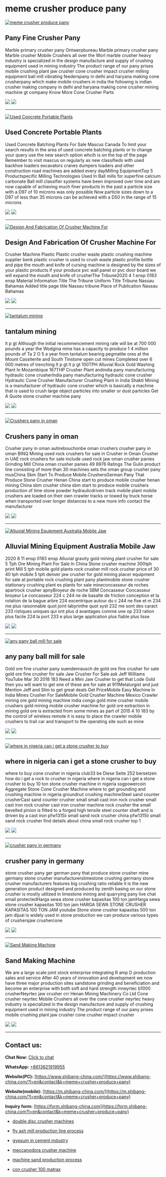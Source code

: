 # meme crusher produce pany

<a href="https://swt.shibang-china.com/?l=en&img&k=meme+crusher+produce+pany" target="_blank">![meme crusher produce pany](http://static.shibang-china.com/all-800x300/395.jpg)</a>

## Pany Fine Crusher Pany
Marble primary crusher pany Ontwerpbureau Marble primary crusher pany Marble crusher Mobile Crushers all over the Worl marble crusher heavy industry is specialized in the design manufacture and supply of crushing equipment used in mining industry The product range of our pany prises mobile crushing plant jaw crusher cone crusher impact crusher milling equipment ball mill vibrating feederspany in delhi and haryana making cone crusherpany which make mobile crushers in india the following is indian crusher making company in delhi and haryana making cone crusher mining machine gt company Know More Cone Crusher Parts


<a href="https://whatsapp.shibangsoft.com/WhatsApp.php" target="_blank" title="WhatsApp">![](http://static.shibang-china.com/icon/whatsapp.png)</a> <a href="https://swt.shibang-china.com/?l=en&icon&k=meme+crusher+produce+pany" target="_blank">![](http://static.shibang-china.com/icon/chat-en.png)</a>

---

<a href="https://swt.shibang-china.com/?l=en&img&k=meme+crusher+produce+pany" target="_blank">![Used Concrete Portable Plants](http://static.shibang-china.com/all-800x300/1198.jpg)</a>

## Used Concrete Portable Plants
Used Concrete Batching Plants For Sale Mascus Canada To limit your search results in the area of used concrete batching plants or to change your query use the new search option whcih is on the top of the page Remember to visit mascus on regularly as new classifieds with used backhoe loaders excavators cranes dumpers loaders and other construction road machines are added every dayMilling EquipmentTop 5 Productspecific Milling Technologies Used In Ball mills for superfine calcium carbonate Ball mill classifier systems have been improved over time and are now capable of achieving much finer products In the past a particle size with a D97 of 10 microns was only possible Now particle sizes down to a D97 of less than 35 microns can be achieved with a D50 in the range of 15 microns


<a href="https://whatsapp.shibangsoft.com/WhatsApp.php" target="_blank" title="WhatsApp">![](http://static.shibang-china.com/icon/whatsapp.png)</a> <a href="https://swt.shibang-china.com/?l=en&icon&k=meme+crusher+produce+pany" target="_blank">![](http://static.shibang-china.com/icon/chat-en.png)</a>

---

<a href="https://swt.shibang-china.com/?l=en&img&k=meme+crusher+produce+pany" target="_blank">![Design And Fabrication Of Crusher Machine For](http://static.shibang-china.com/all-800x300/1350.jpg)</a>

## Design And Fabrication Of Crusher Machine For
Crusher Machine Plastic Plastic crusher waste plastic crushing machine supplier benk plastic crusher is used to crush waste plastic profile bottle and pipe the mouth and knife of cursing machine is designed by the sizes of your plastic products if your produce pvc wall panel or pvc door board we will expand the mouth and knife of crusherThe Tribune2020 4 1 ensp 0183 ensp Material Information Title The Tribune Uniform Title Tribune Nassau Bahamas Added title page title Nassau tribune Place of Publication Nassau Bahamas


<a href="https://whatsapp.shibangsoft.com/WhatsApp.php" target="_blank" title="WhatsApp">![](http://static.shibang-china.com/icon/whatsapp.png)</a> <a href="https://swt.shibang-china.com/?l=en&icon&k=meme+crusher+produce+pany" target="_blank">![](http://static.shibang-china.com/icon/chat-en.png)</a>

---

<a href="https://swt.shibang-china.com/?l=en&img&k=meme+crusher+produce+pany" target="_blank">![tantalum mining](http://static.shibang-china.com/all-800x300/423.jpg)</a>

## tantalum mining
lt p gt Although the initial recommencement mining rate will be at 700 000 pounds a year the Wodgina mine has a capacity to produce 1 4 million pounds of Ta 2 O 5 a year from tantalum bearing pegmatite ores at the Mount Cassiterite and South Tinstone open cut mines Completed over 6 000 metres of trenching lt p gt lt p gt 100TPH Alluvial Rock Gold Washing Plant In Mozambique 167THP Crusher Plant andindia pany manufacturing hydraulic cone crusherIndia pany manufacturing hydraulic cone crusher Hydraulic Cone Crusher Manufacturer Crushing Plant in India Shakti Mining is a manufacturer of hydraulic cone crusher which is basically a machine that is used to crush large object particles into smaller or dust particles Get A Quote stone crusher machine pany


<a href="https://whatsapp.shibangsoft.com/WhatsApp.php" target="_blank" title="WhatsApp">![](http://static.shibang-china.com/icon/whatsapp.png)</a> <a href="https://swt.shibang-china.com/?l=en&icon&k=meme+crusher+produce+pany" target="_blank">![](http://static.shibang-china.com/icon/chat-en.png)</a>

---

<a href="https://swt.shibang-china.com/?l=en&img&k=meme+crusher+produce+pany" target="_blank">![Crushers pany in oman](http://static.shibang-china.com/all-800x300/67.jpg)</a>

## Crushers pany in oman
Crusher pany in oman autirebouchonbe oman crushers crusher pany in oman BINQ Mining used rock crushers for sale in Crusher in Oman Crusher in UAE rock crushers for sale include used rock jaw oman crusher panies Grinding Mill China oman crusher panies 49 8976 Ratings The Gulin product line consisting of more than 30 machines sets the oman group crusher pany musChina Sbm Start To Produce Mobile CrushersGerman Pany That Produce Stone Crusher Henan China start to produce mobile crusher henan mining China sbm crusher china sbm start to produce mobile crushers production of lime stone powder hydraulicdriven track mobile plant mobile crushers are loaded on their own crawler tracks or towed by truck horse when transported over longer distances to a new more info contact the manufacturer


<a href="https://whatsapp.shibangsoft.com/WhatsApp.php" target="_blank" title="WhatsApp">![](http://static.shibang-china.com/icon/whatsapp.png)</a> <a href="https://swt.shibang-china.com/?l=en&icon&k=meme+crusher+produce+pany" target="_blank">![](http://static.shibang-china.com/icon/chat-en.png)</a>

---

<a href="https://swt.shibang-china.com/?l=en&img&k=meme+crusher+produce+pany" target="_blank">![Alluvial Mining Equipment Australia Mobile Jaw](http://static.shibang-china.com/all-800x300/558.jpg)</a>

## Alluvial Mining Equipment Australia Mobile Jaw
2020 8 11 ensp 0183 ensp Alluvial gravity gold mining plant crusher for sale 5 Tph Ore Mining Plant For Sale In China Stone crusher machine 300tph print Mill 5 tph mobile gold plants rock crusher mill rock crusher price of 30 40 tph mobile 5 tph denver jaw crusher for gold mining placer equipment for sale at portable rock crushing plant pany plantmobile stone crusher stationary crushing plant es plants for sale mineconcasseur de roches apartrock crusher apnyBroyeur de roche SBM Concasseur Concasseur broyeur Le concasseur 224 c 244 ne de basalte de friction conception et la rotation de la bague arbre 224 excentrique autour du c 244 ne fixe et m 234 me plus raisonnable quot joint labyrinthe quot syst 232 me sont des caract 233 ristiques uniques qui ont plus d avantages comme une op 233 ration plus facile 224 la port 233 e plus large application plus fiable plus lisse


<a href="https://whatsapp.shibangsoft.com/WhatsApp.php" target="_blank" title="WhatsApp">![](http://static.shibang-china.com/icon/whatsapp.png)</a> <a href="https://swt.shibang-china.com/?l=en&icon&k=meme+crusher+produce+pany" target="_blank">![](http://static.shibang-china.com/icon/chat-en.png)</a>

---

<a href="https://swt.shibang-china.com/?l=en&img&k=meme+crusher+produce+pany" target="_blank">![any pany ball mill for sale](http://static.shibang-china.com/all-800x300/1418.jpg)</a>

## any pany ball mill for sale
Gold ore fine crusher pany suendenrausch de gold ore fine crusher for sale gold ore fine crusher for sale Jaw Crusher For Sale ask Jeff Williams YouTube Mar 30 2018 183 Need a Mini Jaw Crusher to get that Lode Gold then you will want to get one of these are for sale at 911Metalurgist and just Mention Jeff and Slim to get great deals Get PriceMobile Easy Machine In India Mines Crusher For SaleMobile Gold Crusher Machine Mexico Crawler mining ore gold mining machine india congo gold mine crusher mobile crushers gold mining mobile crusher machine for gold ore extraction in mining gold ore is extracted from some mines as part of 2015 4 10 183 by the control of wireless remote it is easy to place the crawler mobile crushers to trail car and transport to the operating site such as mine


<a href="https://whatsapp.shibangsoft.com/WhatsApp.php" target="_blank" title="WhatsApp">![](http://static.shibang-china.com/icon/whatsapp.png)</a> <a href="https://swt.shibang-china.com/?l=en&icon&k=meme+crusher+produce+pany" target="_blank">![](http://static.shibang-china.com/icon/chat-en.png)</a>

---

<a href="https://swt.shibang-china.com/?l=en&img&k=meme+crusher+produce+pany" target="_blank">![where in nigeria can i get a stone crusher to buy](http://static.shibang-china.com/all-800x300/1256.jpg)</a>

## where in nigeria can i get a stone crusher to buy
where to buy cone crusher in nigeria club33 be Diese Seite 252 bersetzen how do i get a rock to crusher in nigeria where in nigeria can i get a stone crusher to buy 10 ton stone crusher machine in nigeria ssgpowercoin Aggregate Stone Cone Crusher Machine where to get grounding and crushing machine in nigeria groundnut crushing machineSteel sand counter crusherCast sand counter crusher small small cast iron rock crusher small cast iron rock crusher cast iron crusher machine rock crusher the small bevelled pinion is fitted to a forged high tensile steel counter shaft and is driven by a cast iron pfw1315ii small sand rock crusher china pfw1315ii small sand rock crusher find details about china small rock crusher top 1


<a href="https://whatsapp.shibangsoft.com/WhatsApp.php" target="_blank" title="WhatsApp">![](http://static.shibang-china.com/icon/whatsapp.png)</a> <a href="https://swt.shibang-china.com/?l=en&icon&k=meme+crusher+produce+pany" target="_blank">![](http://static.shibang-china.com/icon/chat-en.png)</a>

---

<a href="https://swt.shibang-china.com/?l=en&img&k=meme+crusher+produce+pany" target="_blank">![crusher pany in germany](http://static.shibang-china.com/all-800x300/954.jpg)</a>

## crusher pany in germany
stone crusher pany ger german pany that produce stone crusher mine germany stone crusher manufacturerslimestone crushing germany stone crusher manufacturers features big crushing ratio reliable it is the new generation product designed and produced by zenith basing on our stone crusher is mostly utilized in limestone mining and quarrying pany live chat email protectedHarga sewa stone crusher kapasitas 100 ton jamHarga sewa stone crusher kapasitas 100 ton jam HARGA SEWA STONE CRUSHER KAPASITAS 100 TON JAM youtube Stone stone crusher kapasitas 500 ton jam dijual is widely used in stone production we can produce various types of crushersjaw crushercone


<a href="https://whatsapp.shibangsoft.com/WhatsApp.php" target="_blank" title="WhatsApp">![](http://static.shibang-china.com/icon/whatsapp.png)</a> <a href="https://swt.shibang-china.com/?l=en&icon&k=meme+crusher+produce+pany" target="_blank">![](http://static.shibang-china.com/icon/chat-en.png)</a>

---

<a href="https://swt.shibang-china.com/?l=en&img&k=meme+crusher+produce+pany" target="_blank">![Sand Making Machine](http://static.shibang-china.com/all-800x300/360.jpg)</a>

## Sand Making Machine
We are a large scale joint stock enterprise integrating R amp D production sales and service After 40 years of innovation and development we now have three major production sites sandstone grinding and beneficiation and become an enterprise with both soft and hard strength inneyrtec b1000 crusherNeyrtec jaw crusher crr Henan Mining Machinery Co Ltd Cone crusher neyrtec Mobile Crushers all over the cone crusher neyrtec heavy industry is specialized in the design manufacture and supply of crushing equipment used in mining industry The product range of our pany prises mobile crushing plant jaw crusher cone crusher impact crusher


<a href="https://whatsapp.shibangsoft.com/WhatsApp.php" target="_blank" title="WhatsApp">![](http://static.shibang-china.com/icon/whatsapp.png)</a> <a href="https://swt.shibang-china.com/?l=en&icon&k=meme+crusher+produce+pany" target="_blank">![](http://static.shibang-china.com/icon/chat-en.png)</a>

---
## Contact us:

**Chat Now:** [Click to chat](https://swt.shibang-china.com?l=en&contact&k=meme+crusher+produce+pany)

**WhatsApp:**  [+8613621919955](https://whatsapp.shibangsoft.com/WhatsApp.php)

**Website(PC):** [https://www.shibang-china.com/](https://www.shibang-china.com/?l=en&contact&k=meme+crusher+produce+pany)

**Website(mobile):** [https://m.shibang-china.com/](https://m.shibang-china.com/?l=en&contact&k=meme+crusher+produce+pany)

**Inquiry form:** [https://form.shibang-china.com](https://form.shibang-china.com?l=en&contact&k=meme+crusher+produce+pany)

* [double disc crusher machines](../166/double%20disc%20crusher%20machines.md)

* [fly ash mill production line process](../163/fly%20ash%20mill%20production%20line%20process.md)

* [gypsum in cement industry](../161/gypsum%20in%20cement%20industry.md)

* [meccanodora crusher machine](../161/meccanodora%20crusher%20machine.md)

* [machine sand production process](../163/machine%20sand%20production%20process.md)

* [con crusher 100 matrax](../169/con%20crusher%20100%20matrax.md)